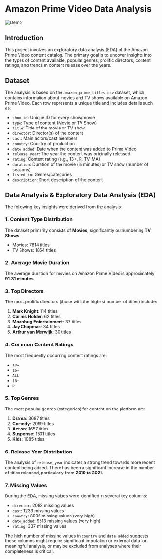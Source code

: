 # Amazon Prime Video Data Analysis

![Demo](Res/recording.gif)

## Introduction

This project involves an exploratory data analysis (EDA) of the Amazon Prime Video content catalog. The primary goal is to uncover insights into the types of content available, popular genres, prolific directors, content ratings, and trends in content release over the years.

## Dataset

The analysis is based on the `amazon_prime_titles.csv` dataset, which contains information about movies and TV shows available on Amazon Prime Video. Each row represents a unique title and includes details such as:

* `show_id`: Unique ID for every show/movie
* `type`: Type of content (Movie or TV Show)
* `title`: Title of the movie or TV show
* `director`: Director(s) of the content
* `cast`: Main actors/cast members
* `country`: Country of production
* `date_added`: Date when the content was added to Prime Video
* `release_year`: The year the content was originally released
* `rating`: Content rating (e.g., 13+, R, TV-MA)
* `duration`: Duration of the movie (in minutes) or TV show (number of seasons)
* `listed_in`: Genres/categories
* `description`: Short description of the content

## Data Analysis & Exploratory Data Analysis (EDA)

The following key insights were derived from the analysis:

### 1. Content Type Distribution

The dataset primarily consists of **Movies**, significantly outnumbering **TV Shows**.

* Movies: 7814 titles
* TV Shows: 1854 titles

### 2. Average Movie Duration

The average duration for movies on Amazon Prime Video is approximately **91.31 minutes**.

### 3. Top Directors

The most prolific directors (those with the highest number of titles) include:

1. **Mark Knight**: 114 titles
2. **Cannis Holder**: 62 titles
3. **Moonbug Entertainment**: 37 titles
4. **Jay Chapman**: 34 titles
5. **Arthur van Merwijk**: 30 titles

### 4. Common Content Ratings

The most frequently occurring content ratings are:

* `13+`
* `16+`
* `ALL`
* `18+`
* `R`

### 5. Top Genres

The most popular genres (categories) for content on the platform are:

1. **Drama**: 3687 titles
2. **Comedy**: 2099 titles
3. **Action**: 1657 titles
4. **Suspense**: 1501 titles
5. **Kids**: 1085 titles

### 6. Release Year Distribution

The analysis of `release_year` indicates a strong trend towards more recent content being added. There has been a significant increase in the number of titles released, particularly from **2019 to 2021**.

### 7. Missing Values

During the EDA, missing values were identified in several key columns:

* `director`: 2082 missing values
* `cast`: 1233 missing values
* `country`: 8996 missing values (very high)
* `date_added`: 9513 missing values (very high)
* `rating`: 337 missing values

The high number of missing values in `country` and `date_added` suggests these columns might require significant imputation or external data for meaningful analysis, or may be excluded from analyses where their completeness is critical.
